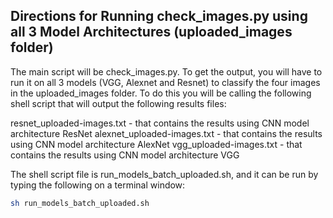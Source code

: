 ## Directions for Running check_images.py using all 3 Model Architectures (uploaded_images folder)
The main script will be check_images.py. To get the output, you will have to run it on all 3 models (VGG, Alexnet and Resnet) to classify the four images in the uploaded_images folder. To do this you will be calling the following shell script that will output the following results files:

resnet_uploaded-images.txt - that contains the results using CNN model architecture ResNet
alexnet_uploaded-images.txt - that contains the results using CNN model architecture AlexNet
vgg_uploaded-images.txt - that contains the results using CNN model architecture VGG

The shell script file is run_models_batch_uploaded.sh, and it can be run by typing the following on a terminal window:
```sh
sh run_models_batch_uploaded.sh
```

